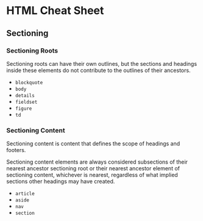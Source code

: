 # HTML Cheat Sheet


## Sectioning

### Sectioning Roots

Sectioning roots can have their own outlines, but the sections and headings
inside these elements do not contribute to the outlines of their ancestors.

* `blockquote`
* `body`
* `details`
* `fieldset`
* `figure`
* `td`

### Sectioning Content

Sectioning content is content that defines the scope of headings and footers.

Sectioning content elements are always considered subsections of their nearest
ancestor sectioning root or their nearest ancestor element of sectioning
content, whichever is nearest, regardless of what implied sections other
headings may have created.

* `article`
* `aside`
* `nav`
* `section`
